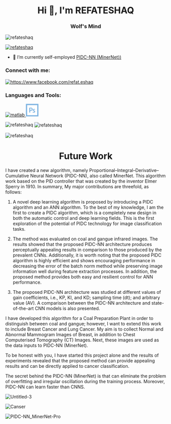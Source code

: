 <h1 align="center">Hi 👋, I'm REFATESHAQ</h1>
<h3 align="center">Wolf's Mind</h3>

<p align="left"> <img src="https://komarev.com/ghpvc/?username=refateshaq&label=Profile%20views&color=0e75b6&style=flat" alt="refateshaq" /> </p>

<p align="left"> <a href="https://github.com/ryo-ma/github-profile-trophy"><img src="https://github-profile-trophy.vercel.app/?username=refateshaq" alt="refateshaq" /></a> </p>

- 🔭 I’m currently self-employed [PIDC-NN (MinerNet))](https://doi.org/10.36227/techrxiv.23266301.v2)

<h3 align="left">Connect with me:</h3>
<p align="left">
<a 
<a href="https://fb.com/https://www.facebook.com/refat.eshaq" target="blank"><img align="center" src="https://raw.githubusercontent.com/rahuldkjain/github-profile-readme-generator/master/src/images/icons/Social/facebook.svg" alt="https://www.facebook.com/refat.eshaq" height="30" width="40" /></a>
</p>

<h3 align="left">Languages and Tools:</h3>
<a href="https://www.mathworks.com/" target="_blank" rel="noreferrer"> <img src="https://upload.wikimedia.org/wikipedia/commons/2/21/Matlab_Logo.png" alt="matlab" width="40" height="40"/> </a> <a href="https://www.photoshop.com/en" target="_blank" rel="noreferrer"> <img src="https://raw.githubusercontent.com/devicons/devicon/master/icons/photoshop/photoshop-line.svg" alt="photoshop" width="40" height="40"/> </a> </p>

<p><img align="left" src="https://github-readme-stats.vercel.app/api/top-langs?username=refateshaq&show_icons=true&locale=en&layout=compact" alt="refateshaq" /></p>

<p>&nbsp;<img align="center" src="https://github-readme-stats.vercel.app/api?username=refateshaq&show_icons=true&locale=en" alt="refateshaq" /></p>

<p><img align="center" src="https://github-readme-streak-stats.herokuapp.com/?user=refateshaq&" alt="refateshaq" /></p>

<h1 align="center">Future Work</h1>

 I have created a new algorithm, namely Proportional–Integral–Derivative–Cumulative  Neural Network (PIDC-NN), also called MinerNet. This algorithm work based on the PID controller that was created by the inventor Elmer Sperry in 1910. In  summary, My major contributions  are threefold,  as follows:
 
1)  A novel deep learning algorithm is proposed by introducing a PIDC algorithm and an ANN algorithm. To the best of my knowledge, I am the first to create a PIDC  algorithm, which is a completely new design in both the automatic control and deep learning fields. This is the first exploration of the potential of PIDC technology for image classification tasks. 

2) The method was evaluated on coal and gangue infrared images. The results showed that the proposed PIDC-NN architecture produces perceptually appealing results in comparison to those produced by the prevalent CNNs. Additionally, it is worth noting that the proposed PIDC algorithm is highly efficient and shows encouraging performance in decreasing the error of the batch norm method while preserving image information well during feature extraction processes. In addition, the proposed method provides both easy and resilient control for ANN performance. 

3) The proposed PIDC-NN architecture was studied at  different values of gain coefficients, i.e., KP, KI, and KD; sampling time (dt); and arbitrary value (AV). A comparison between the PIDC-NN architecture and state-of-the-art  CNN models is also presented.  

I have developed this algorithm for a Coal Preparation Plant in order to distinguish between coal and gangue; however,  I want to extend this work to include Breast Cancer and Lung Cancer. My aim is to collect Normal and Abnormal Mammogram Images of Breast, in addition to Chest Computerised Tomography (CT) Images. Next, these images are used as the data inputs to PIDC-NN (MinerNet). 

To be honest with you, I have started this project alone and the results of experiments revealed that the proposed method can provide appealing results and can be directly applied to cancer classification.

The secret behind the PIDC-NN (MinerNet) is that can eliminate the problem of overfitting and irregular oscillation during the training process. Moreover, PIDC-NN can learn faster than CNNS.  

![Untitled-3](https://github.com/REFATESHAQ/REFATESHAQ/assets/48349737/963741e4-95a4-4251-b04d-1a798480a25e)

![Canser](https://github.com/REFATESHAQ/REFATESHAQ/assets/48349737/f7dae413-b3a5-4d0a-ade9-735fff2fd7b4)

![PIDC-NN_MinerNet-Pro](https://github.com/REFATESHAQ/REFATESHAQ/assets/48349737/9300f582-22a6-46a5-a07c-e1297754d844)




